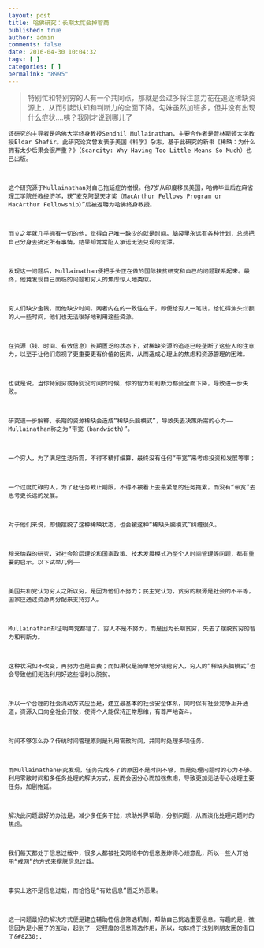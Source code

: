 ```yaml
---
layout: post
title: 哈佛研究：长期太忙会掉智商
published: true
author: admin
comments: false
date: 2016-04-30 10:04:32
tags: [ ]
categories: [ ]
permalink: "8995"
---
```

> 特别忙和特别穷的人有一个共同点，那就是会过多将注意力花在追逐稀缺资源上，从而引起认知和判断力的全面下降。勾妹虽然加班多，但并没有出现什么症状&#8230;.咦？我刚才说到哪儿了


  
    
  
  
  
    该研究的主导者是哈佛大学终身教授Sendhil Mullainathan，主要合作者是普林斯顿大学教授Eldar Shafir。此研究论文曾发表于美国《科学》杂志，基于此研究的新书《稀缺：为什么拥有太少后果会很严重？》（Scarcity: Why Having Too Little Means So Much）也已出版。
  
  
  
    这个研究源于Mullainathan对自己拖延症的憎恨。他7岁从印度移民美国，哈佛毕业后在麻省理工学院任教经济学，获“麦克阿瑟天才奖（MacArthur Fellows Program or MacArthur Fellowship）”后被返聘为哈佛终身教授。
  
  
  
    而立之年就几乎拥有一切的他，觉得自己唯一缺少的就是时间。脑袋里永远有各种计划，总想把自己分身去搞定所有事情，结果却常常陷入承诺无法兑现的泥潭。
  
  
  
    发现这一问题后，Mullainathan便把手头正在做的国际扶贫研究和自己的问题联系起来。最终，他竟发现自己面临的问题和穷人的焦虑惊人地类似。
  
  
  
    穷人们缺少金钱，而他缺少时间。两者内在的一致性在于，即便给穷人一笔钱，给忙得焦头烂额的人一些时间，他们也无法很好地利用这些资源。
  
  
  
    在资源（钱、时间、有效信息）长期匮乏的状态下，对稀缺资源的追逐已经垄断了这些人的注意力，以至于让他们忽视了更重要更有价值的因素，从而造成心理上的焦虑和资源管理的困难。
  
  
  
    也就是说，当你特别穷或特别没时间的时候，你的智力和判断力都会全面下降，导致进一步失败。
  
  
  
    研究进一步解释，长期的资源稀缺会造成“稀缺头脑模式”，导致失去决策所需的心力——Mullainathan称之为“带宽（bandwidth）”。
  
  
  
    一个穷人，为了满足生活所需，不得不精打细算，最终没有任何“带宽”来考虑投资和发展等事；
  
  
  
    一个过度忙碌的人，为了赶任务截止期限，不得不被看上去最紧急的任务拖累，而没有“带宽”去思考更长远的发展。
  
  
  
    对于他们来说，即便摆脱了这种稀缺状态，也会被这种“稀缺头脑模式”纠缠很久。
  
  
  
    穆来纳森的研究，对社会阶层理论和国家政策、技术发展模式乃至个人时间管理等问题，都有重要的启示。以下试举几例——
  
  
  
    美国共和党认为穷人之所以穷，是因为他们不努力；民主党认为，贫穷的根源是社会的不平等，国家应通过资源再分配来支持穷人。
  
  
  
    Mullainathan却证明两党都错了。穷人不是不努力，而是因为长期贫穷，失去了摆脱贫穷的智力和判断力。
  
  
  
    这种状况如不改变，再努力也是白费；而如果仅是简单地分钱给穷人，穷人的“稀缺头脑模式”也会导致他们无法利用好这些福利以脱贫。
  
  
  
    所以一个合理的社会流动方式应当是，建立最基本的社会安全体系，同时保有社会竞争上升通道，资源入口向全社会开放，使得个人能保持正常思维，有尊严地奋斗。
  
  
  
    时间不够怎么办？传统时间管理原则是利用零散时间，并同时处理多项任务。
  
  
  
    而Mullainathan研究发现，任务完成不了的原因不是时间不够，而是处理问题时的心力不够。利用零散时间和多任务处理的解决方式，反而会因分心而加强焦虑，导致更加无法专心处理主要任务，加剧拖延。
  
  
  
    解决此问题最好的办法是，减少多任务干扰，求助外界帮助，分割问题，从而淡化处理问题时的焦虑。
  
  
  
    我们每天都处于信息过载中，很多人都被社交网络中的信息轰炸得心烦意乱，所以一些人开始用“戒网”的方式来摆脱信息过载。
  
  
  
    事实上这不是信息过载，而恰恰是“有效信息”匮乏的恶果。
  
  
  
    这一问题最好的解决方式便是建立辅助性信息筛选机制，帮助自己挑选重要信息。有趣的是，微信因为是小圈子的互动，起到了一定程度的信息筛选作用，所以，勾妹终于找到刷朋友圈的借口了&#8230;.
  
